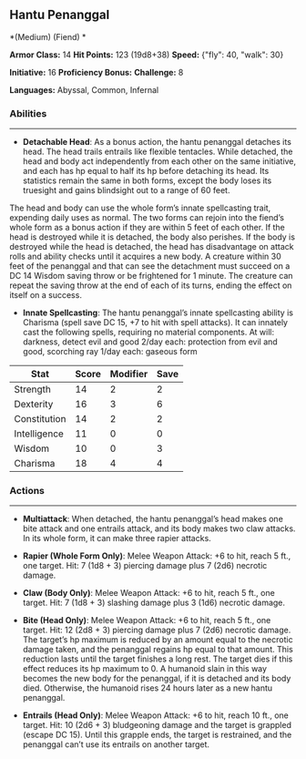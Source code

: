## Hantu Penanggal
*(Medium) (Fiend) *

**Armor Class:** 14
**Hit Points:** 123 (19d8+38)
**Speed:** {"fly": 40, "walk": 30}

**Initiative:** 16
**Proficiency Bonus:**
**Challenge:** 8

**Languages:** Abyssal, Common, Infernal

### Abilities
 --- 
- **Detachable Head**: As a bonus action, the hantu penanggal detaches its head. The head trails entrails like flexible tentacles. While detached, the head and body act independently from each other on the same initiative, and each has hp equal to half its hp before detaching its head. Its statistics remain the same in both forms, except the body loses its truesight and gains blindsight out to a range of 60 feet.

The head and body can use the whole form’s innate spellcasting trait, expending daily uses as normal. The two forms can rejoin into the fiend’s whole form as a bonus action if they are within 5 feet of each other. If the head is destroyed while it is detached, the body also perishes. If the body is destroyed while the head is detached, the head has disadvantage on attack rolls and ability checks until it acquires a new body. A creature within 30 feet of the penanggal and that can see the detachment must succeed on a DC 14 Wisdom saving throw or be frightened for 1 minute. The creature can repeat the saving throw at the end of each of its turns, ending the effect on itself on a success.

- **Innate Spellcasting**: The hantu penanggal’s innate spellcasting ability is Charisma (spell save DC 15, +7 to hit with spell attacks). It can innately cast the following spells, requiring no material components.
At will: darkness, detect evil and good
2/day each: protection from evil and good, scorching ray
1/day each: gaseous form



| Stat | Score | Modifier | Save |
| ---- | ---- | ---- | ---- |
| Strength | 14 | 2 | 2 |
| Dexterity | 16 | 3 | 6 |
| Constitution | 14 | 2 | 2 |
| Intelligence | 11 | 0 | 0 |
| Wisdom | 10 | 0 | 3 |
| Charisma | 18 | 4 | 4 |

### Actions
 --- 
- **Multiattack**: When detached, the hantu penanggal’s head makes one bite attack and one entrails attack, and its body makes two claw attacks. In its whole form, it can make three rapier attacks.

- **Rapier (Whole Form Only)**: Melee Weapon Attack: +6 to hit, reach 5 ft., one target. Hit: 7 (1d8 + 3) piercing damage plus 7 (2d6) necrotic damage.

- **Claw (Body Only)**: Melee Weapon Attack: +6 to hit, reach 5 ft., one target. Hit: 7 (1d8 + 3) slashing damage plus 3 (1d6) necrotic damage.

- **Bite (Head Only)**: Melee Weapon Attack: +6 to hit, reach 5 ft., one target. Hit: 12 (2d8 + 3) piercing damage plus 7 (2d6) necrotic damage. The target’s hp maximum is reduced by an amount equal to the necrotic damage taken, and the penanggal regains hp equal to that amount. This reduction lasts until the target finishes a long rest. The target dies if this effect reduces its hp maximum to 0. A humanoid slain in this way becomes the new body for the penanggal, if it is detached and its body died. Otherwise, the humanoid rises 24 hours later as a new hantu penanggal.

- **Entrails (Head Only)**: Melee Weapon Attack: +6 to hit, reach 10 ft., one target. Hit: 10 (2d6 + 3) bludgeoning damage and the target is grappled (escape DC 15). Until this grapple ends, the target is restrained, and the penanggal can’t use its entrails on another target.

